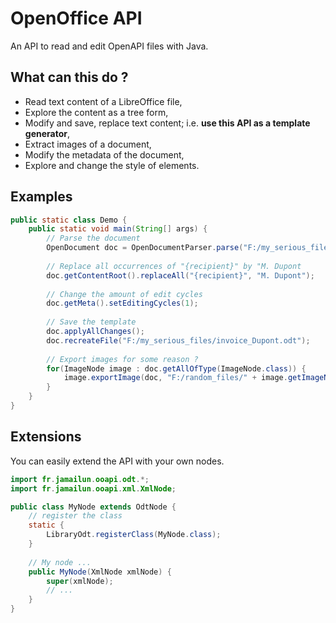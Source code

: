 # OpenOffice API

An API to read and edit OpenAPI files with Java.

## What can this do ?

* Read text content of a LibreOffice file,
* Explore the content as a tree form,
* Modify and save, replace text content; i.e. **use this API as a template generator**,
* Extract images of a document,
* Modify the metadata of the document,
* Explore and change the style of elements.

## Examples

```java
public static class Demo {
    public static void main(String[] args) {
        // Parse the document
        OpenDocument doc = OpenDocumentParser.parse("F:/my_serious_files/template.odt");
        
        // Replace all occurrences of "{recipient}" by "M. Dupont
        doc.getContentRoot().replaceAll("{recipient}", "M. Dupont");
        
        // Change the amount of edit cycles
        doc.getMeta().setEditingCycles(1);
        
        // Save the template
        doc.applyAllChanges();
        doc.recreateFile("F:/my_serious_files/invoice_Dupont.odt");
        
        // Export images for some reason ?
        for(ImageNode image : doc.getAllOfType(ImageNode.class)) {
            image.exportImage(doc, "F:/random_files/" + image.getImageName());
        }
    }
}
```

## Extensions

You can easily extend the API with your own nodes.

```java
import fr.jamailun.ooapi.odt.*;
import fr.jamailun.ooapi.xml.XmlNode;

public class MyNode extends OdtNode {
    // register the class
    static {
        LibraryOdt.registerClass(MyNode.class);
    }
    
    // My node ...
    public MyNode(XmlNode xmlNode) {
        super(xmlNode);
        // ...
    }
}
```


